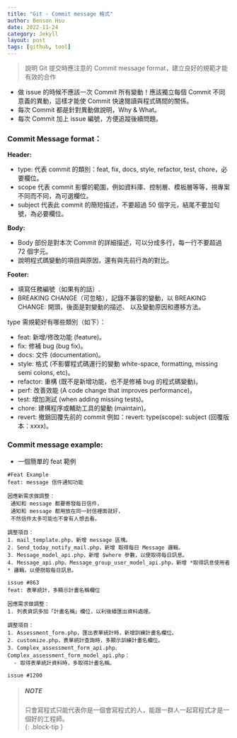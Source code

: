 ```yaml
---
title: "Git - Commit message 格式"
author: Benson Hsu
date: 2022-11-24
category: Jekyll
layout: post
tags: [github, tool]
---
```


> 說明 Git 提交時應注意的 Commit message format，建立良好的規範才能有效的合作

- 做 issue 的時候不應該一次 Commit 所有變動！應該獨立每個 Commit 不同意義的異動，這樣才能使 Commit 快速閱讀與程式碼間的關係。
- 每次 Commit 都是針對異動做說明，Why & What。
- 每次 Commit 加上 issue 編號，方便追蹤後續問題。

### Commit Message format：  

**Header:**
- type: 代表 commit 的類別：feat, fix, docs, style, refactor, test, chore，必要欄位。
- scope 代表 commit 影響的範圍，例如資料庫、控制層、模板層等等，視專案不同而不同，為可選欄位。
- subject 代表此 commit 的簡短描述，不要超過 50 個字元，結尾不要加句號，為必要欄位。

**Body:**
- Body 部份是對本次 Commit 的詳細描述，可以分成多行，每一行不要超過 72 個字元。
- 說明程式碼變動的項目與原因，還有與先前行為的對比。

**Footer:** 
- 填寫任務編號（如果有的話）.
- BREAKING CHANGE（可忽略），記錄不兼容的變動，以 BREAKING CHANGE: 開頭，後面是對變動的描述、
以及變動原因和遷移方法。  

type 需規範好有哪些類別（如下）：
- feat: 新增/修改功能 (feature)。
- fix: 修補 bug (bug fix)。
- docs: 文件 (documentation)。
- style: 格式 (不影響程式碼運行的變動 white-space, formatting, missing semi colons, etc)。
- refactor: 重構 (既不是新增功能，也不是修補 bug 的程式碼變動)。
- perf: 改善效能 (A code change that improves performance)。
- test: 增加測試 (when adding missing tests)。
- chore: 建構程序或輔助工具的變動 (maintain)。
- revert: 撤銷回覆先前的 commit 例如：revert: type(scope): subject (回覆版本：xxxx)。

### Commit message example:

- 一個簡單的 feat 範例

``` 
#Feat Example
feat: message 信件通知功能

因應新需求做調整：
 通知和 message 都要寄發每日信件，
 通知和 message 都用放在同一封信裡面就好，
 不然信件太多可能也不會有人想去看。

調整項目：
1. mail_template.php，新增 message 區塊。
2. Send_today_notify_mail.php，新增 取得每日 Message 邏輯。
3. Message_model_api.php，新增 $where 參數，以便取得每日訊息。
4. Message_api.php、Message_group_user_model_api.php，新增 *取得訊息使用者* 邏輯，以便撈取每日訊息。

issue #863
feat: 表單統計，多顯示計畫名稱欄位

因應需求做調整：
1. 列表資訊多加「計畫名稱」欄位，以利後續匯出資料處理。

調整項目：
1. Assessment_form.php，匯出表單統計時，新增訓練計畫名欄位。
2. customize.php，表單統計查詢時，多顯示訓練計畫名欄位。
3. Complex_assessment_form_api.php、Complex_assessment_form_model_api.php：
  - 取得表單統計資料時，多取得計畫名稱。

issue #1200
```

> ##### NOTE
>
> 只會寫程式只能代表你是一個會寫程式的人，能跟一群人一起寫程式才是一個好的工程師。  
{: .block-tip }